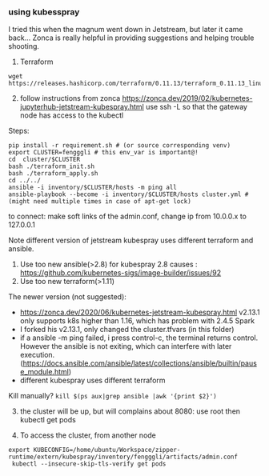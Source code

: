 ### using kubesspray
I tried this when the magnum went down in Jetstream, but later it came back...
Zonca is really helpful in providing suggestions and helping trouble shooting.
1. Terraform
```
wget https://releases.hashicorp.com/terraform/0.11.13/terraform_0.11.13_linux_amd64.zip
```

2. follow instructions from zonca
https://zonca.dev/2019/02/kubernetes-jupyterhub-jetstream-kubespray.html
use ssh -L so that the gateway node has access to the kubectl

Steps:
```
pip install -r requirement.sh # (or source corresponding venv)
export CLUSTER=fengggli # this env_var is important@!
cd  cluster/$CLUSTER
bash ./terraform_init.sh
bash ./terraform_apply.sh
cd ../../
ansible -i inventory/$CLUSTER/hosts -m ping all
ansible-playbook --become -i inventory/$CLUSTER/hosts cluster.yml #(might need multiple times in case of apt-get lock)
```

to connect: make soft links of the admin.conf, change ip from 10.0.0.x to 127.0.0.1

Note different version of jetstream kubespray uses different terraform and ansible.
1. Use too new ansible(>2.8) for kubespray 2.8 causes : https://github.com/kubernetes-sigs/image-builder/issues/92
2. Use too new terraform(>1.11)

The newer version (not suggested):
- https://zonca.dev/2020/06/kubernetes-jetstream-kubespray.html
v2.13.1 only supports k8s higher than 1.16, which has problem with 2.4.5 Spark 
- I forked his v2.13.1, only changed the cluster.tfvars (in this folder)
- if a ansible -m ping failed, i press control-c, the terminal returns control. However the ansible is not exiting, which can interfere with later execution. (https://docs.ansible.com/ansible/latest/collections/ansible/builtin/pause_module.html)
- different kubespray uses different terraform

Kill manually?
	``kill $(ps aux|grep ansible |awk '{print $2}') ``

3. the cluster will be up, but will complains about 8080: use root then kubectl get pods

4. To access the cluster, from another node
```
export KUBECONFIG=/home/ubuntu/Workspace/zipper-runtime/extern/kubespray/inventory/fengggli/artifacts/admin.conf
 kubectl --insecure-skip-tls-verify get pods
```
